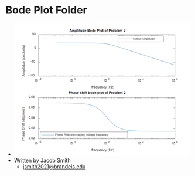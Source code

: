 Bode Plot Folder
=============
+  ![Imaginary Bode Plot](ImaginaryBodePSET9.PNG)
+  Written by Jacob Smith 
	+ jsmith2021@brandeis.edu